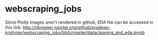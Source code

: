 # webscraping_jobs

Since Plotly images aren't rendered in github, EDA file can be accessed in this link:
http://nbviewer.jupyter.org/github/pradeep-krishnan/webscraping_jobs/blob/master/datacleaning_and_eda.ipynb
